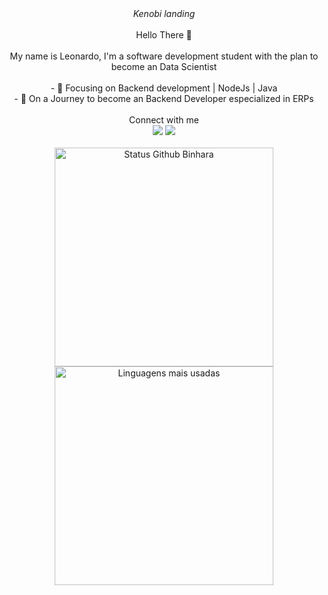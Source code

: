 <div align="center">
<i>Kenobi landing</i>
</div>

<br>

<div align="center">
 Hello There 👋
</div>

<br>

<div align="center">
 My name is Leonardo, I'm a software development student with the plan to become an Data Scientist
</div>

<br>

<div align="center">
- 🌱  Focusing on Backend development | NodeJs | Java
<br>
- 🧭 On a Journey to become an Backend Developer especialized in ERPs
</div>
<br>

<div align="center">
Connect with me 
  <br>
  <a href="https://www.instagram.com/lozzi__/" target="_blank"><img src="https://img.shields.io/badge/-Instagram-%23E4405F?style=for-the-badge&logo=instagram&logoColor=white" target="_blank"></a>
  <a href="https://www.linkedin.com/in/leonardo-tozzi-264b47173/" target="_blank"><img src="https://img.shields.io/badge/-LinkedIn-%230077B5?style=for-the-badge&logo=linkedin&logoColor=white" target="_blank"></a> 
</div>

<br>

<div align="center">
<img width="350em" alt="Status Github Binhara" src="https://github-readme-stats.vercel.app/api?username=LeonardooTozzi&show_icons=true&theme=dracula" />

<img width="350em" alt="Linguagens mais usadas" src="https://github-readme-stats.vercel.app/api/top-langs/?username=LeonardooTozzi&layout=compact&theme=dracula"/>
</div>



